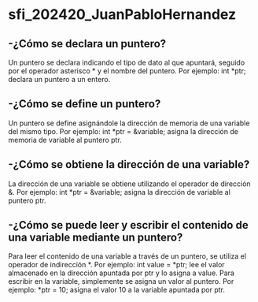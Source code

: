 # sfi_202420_JuanPabloHernandez

## -¿Cómo se declara un puntero?

Un puntero se declara indicando el tipo de dato al que apuntará, seguido por el operador asterisco * y el nombre del puntero. Por ejemplo: int *ptr; declara un puntero a un entero.

## -¿Cómo se define un puntero?

Un puntero se define asignándole la dirección de memoria de una variable del mismo tipo. Por ejemplo: int *ptr = &variable; asigna la dirección de memoria de variable al puntero ptr.

## -¿Cómo se obtiene la dirección de una variable?

La dirección de una variable se obtiene utilizando el operador de dirección &. Por ejemplo: int *ptr = &variable; asigna la dirección de variable al puntero ptr.

## -¿Cómo se puede leer y escribir el contenido de una variable mediante un puntero?

Para leer el contenido de una variable a través de un puntero, se utiliza el operador de indirección *. Por ejemplo: int value = *ptr; lee el valor almacenado en la dirección apuntada por ptr y lo asigna a value. Para escribir en la variable, simplemente se asigna un valor al puntero. Por ejemplo: *ptr = 10; asigna el valor 10 a la variable apuntada por ptr.

